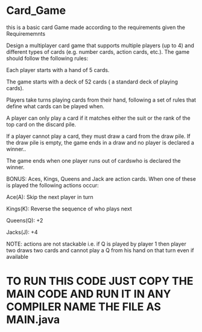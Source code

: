 # Card_Game
this is a basic card Game made according to the requirements given
the Requirememnts 

Design a multiplayer card game that supports multiple players (up to 4) and different types of cards (e.g. number cards, action cards, etc.). The game should follow the following rules:

Each player starts with a hand of 5 cards.

The game starts with a deck of 52 cards ( a standard deck of playing cards).

Players take turns playing cards from their hand, following a set of rules that define what cards can be played when.

A player can only play a card if it matches either the suit or the rank of the top card on the discard pile.

If a player cannot play a card, they must draw a card from the draw pile. If the draw pile is empty, the game ends in a draw and no player is declared a winner..

The game ends when one player runs out of cardswho is declared the winner.

BONUS: Aces, Kings, Queens and Jack are action cards. When one of these is played the following actions occur:

Ace(A): Skip the next player in turn

Kings(K): Reverse the sequence of who plays next 

Queens(Q): +2

Jacks(J): +4

NOTE: actions are not stackable i.e. if Q is played by player 1 then player two draws two cards and cannot play a Q from his hand on that turn even if available

# TO RUN THIS CODE JUST COPY THE MAIN CODE AND RUN IT IN ANY COMPILER NAME THE FILE AS MAIN.java  
